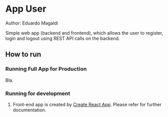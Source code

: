 # App User
Author: Eduardo Magaldi

Simple web app (backend and frontend), which allows the user to register, login and logout using REST API calls on the backend.

## How to run

### Running Full App for Production

Bla.

### Running for development
1. Front-end app is created by [Create React App](https://github.com/facebook/create-react-app). Please refer for further documentation.
